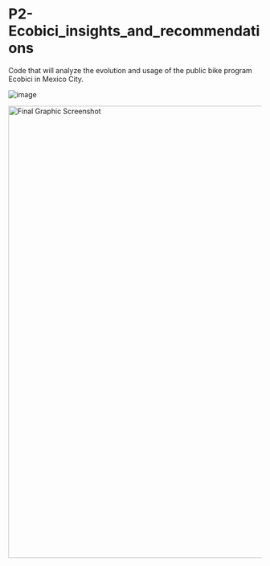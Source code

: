 # P2-Ecobici_insights_and_recommendations
Code that will analyze the evolution and usage of the public bike program Ecobici in Mexico City. 

![image](https://user-images.githubusercontent.com/79372976/125181030-7f45ff00-e1c6-11eb-9b44-b745e8bb0016.png)

<a href="https://github.com/mgeffroy/P2-Ecobici_insights_and_recommendations/blob/main/static/Images/ecobici_tour_gif.gif" target="_blank"><img width="900" alt="Final Graphic Screenshot" src="hhttps://github.com/mgeffroy/P2-Ecobici_insights_and_recommendations/blob/main/static/Images/ecobici_tour_gif.gif"></a>

